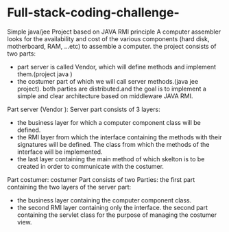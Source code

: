 # Full-stack-coding-challenge-
Simple java/jee Project based on JAVA RMI principle 
A computer assembler looks for the availability and cost of the various components (hard disk, motherboard, RAM, ...etc) to assemble a computer.
the project consists of two parts:
- part server is called Vendor, which will define methods and implement them.(project java )
- the costumer part of which we will call server methods.(java jee project).
both parties are distributed.and the goal is to implement a simple and clear architecture based on middleware JAVA RMI.

Part server (Vendor ):
Server part consists of 3 layers:
- the business layer for which a computer component class will be defined.
- the RMI layer from which the interface containing the methods with their signatures will be defined. The class from which the methods of the interface will be implemented.
- the last layer containing the main method of which skelton is to be created in order to communicate with the costumer. 

Part costumer:
costumer Part consists of two Parties:
the first part containing the two layers of the server part:
- the business layer containing the computer component class.
- the second RMI layer containing only the interface.
the second part containing the servlet class for the purpose of managing the costumer view.


